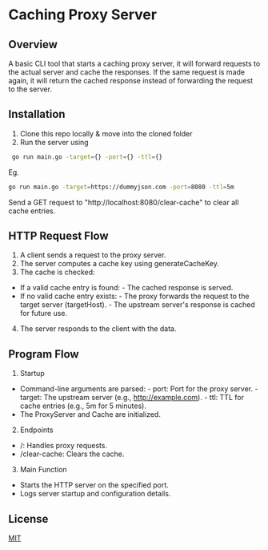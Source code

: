 #   Caching Proxy Server

##  Overview

A basic CLI tool that starts a caching proxy server, it will forward requests to the actual server and cache the responses. If the same request is made again, it will return the cached response instead of forwarding the request to the server.
[](https://roadmap.sh/projects/caching-server)
##  Installation

1. Clone this repo locally & move into the cloned folder
2. Run the server using
```bash
 go run main.go -target={} -port={} -ttl={}
```
Eg. 
```bash
go run main.go -target=https://dummyjson.com -port=8080 -ttl=5m
```
Send a GET request to "http://localhost:8080/clear-cache" to clear all cache entries.

##  HTTP Request Flow

1. A client sends a request to the proxy server.
2. The server computes a cache key using generateCacheKey.
3. The cache is checked:
-   If a valid cache entry is found:
        - The cached response is served.
-   If no valid cache entry exists:
        - The proxy forwards the request to the target server (targetHost).
        - The upstream server's response is cached for future use.
4. The server responds to the client with the data.

##  Program Flow

1. Startup
-   Command-line arguments are parsed:
        - port: Port for the proxy server.
        - target: The upstream server (e.g., http://example.com).
        - ttl: TTL for cache entries (e.g., 5m for 5 minutes).
-   The ProxyServer and Cache are initialized.
2. Endpoints

- /: Handles proxy requests.
- /clear-cache: Clears the cache.
3. Main Function

-   Starts the HTTP server on the specified port.
-   Logs server startup and configuration details.


##  License

[MIT](https://choosealicense.com/licenses/mit/)
